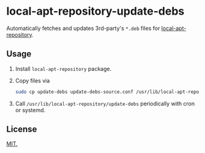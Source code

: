 local-apt-repository-update-debs
================================

Automatically fetches and updates 3rd-party's `*.deb` files for
[local-apt-repository](https://salsa.debian.org/debian/local-apt-repository).

## Usage

1. Install `local-apt-repository` package.
2. Copy files via

    ```bash
    sudo cp update-debs update-debs-source.conf /usr/lib/local-apt-repository/
    ```

3. Call `/usr/lib/local-apt-repository/update-debs` periodically with cron or systemd.

## License

[MIT.](./LICENSE.md)
